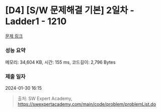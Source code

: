 # [D4] [S/W 문제해결 기본] 2일차 - Ladder1 - 1210 

[문제 링크](https://swexpertacademy.com/main/code/problem/problemDetail.do?contestProbId=AV14ABYKADACFAYh) 

### 성능 요약

메모리: 34,604 KB, 시간: 155 ms, 코드길이: 2,796 Bytes

### 제출 일자

2024-01-30 16:15



> 출처: SW Expert Academy, https://swexpertacademy.com/main/code/problem/problemList.do